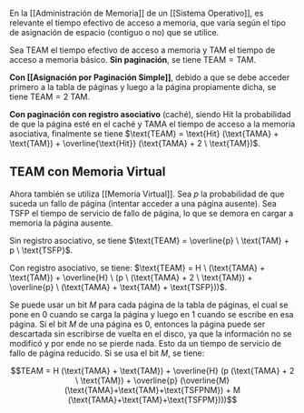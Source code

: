 En la [[Administración de Memoria]] de un [[Sistema Operativo]], es relevante el tiempo efectivo de acceso a memoria, que varía según el tipo de asignación de espacio (contiguo o no) que se utilice.

Sea $\text{TEAM}$ el tiempo efectivo de acceso a memoria y $\text{TAM}$ el tiempo de acceso a memoria básico. **Sin paginación**, se tiene $\text{TEAM} = \text{TAM}$.

**Con [[Asignación por Paginación Simple]]**, debido a que se debe acceder primero a la tabla de páginas y luego a la página propiamente dicha, se tiene $\text{TEAM} = 2 \ \text{TAM}$.

**Con paginación con registro asociativo** (caché), siendo $\text{Hit}$ la probabilidad de que la página esté en el caché y $\text{TAMA}$ el tiempo de acceso a la memoria asociativa, finalmente se tiene $\text{TEAM} = \text{Hit} (\text{TAMA} + \text{TAM}) + \overline{\text{Hit}} (\text{TAMA} + 2 \ \text{TAM})$.

## TEAM con Memoria Virtual

Ahora también se utiliza [[Memoria Virtual]]. Sea $p$ la probabilidad de que suceda un fallo de página (intentar acceder a una página ausente). Sea $\text{TSFP}$ el tiempo de servicio de fallo de página, lo que se demora en cargar a memoria la página ausente.

Sin registro asociativo, se tiene $\text{TEAM} = \overline{p} \ \text{TAM} + p \ \text{TSFP}$.

Con registro asociativo, se tiene: $\text{TEAM} = H \ (\text{TAMA} + \text{TAM}) + \overline{H} \ (p \ (\text{TAMA} + 2 \ \text{TAM}) + \overline{p} \ (\text{TAMA} + \text{TAM} + \text{TSFP}))$.

Se puede usar un bit $M$ para cada página de la tabla de páginas, el cual se pone en $0$ cuando se carga la página y luego en $1$ cuando se escribe en esa página. Si el bit $M$ de una página es $0$, entonces la página puede ser descartada sin escribirse de vuelta en el disco, ya que la información no se modificó y por ende no se pierde nada. Esto da un tiempo de servicio de fallo de página reducido. Si se usa el bit $M$, se tiene:

$$TEAM = H (\text{TAMA} + \text{TAM}) + \overline{H} (p (\text{TAMA} + 2 \ \text{TAM}) + \overline{p} (\overline{M} (\text{TAMA}+\text{TAM}+\text{TSFPNM}) + M (\text{TAMA}+\text{TAM}+\text{TSFPM})))$$
